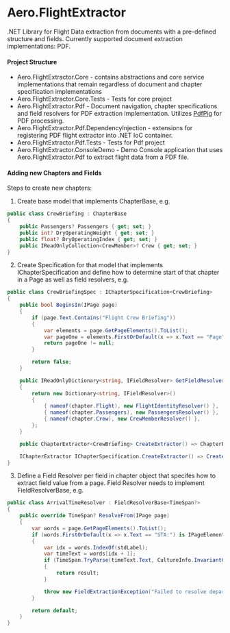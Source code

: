 # Aero.FlightExtractor
.NET Library for Flight Data extraction from documents with a pre-defined structure and fields.
Currently supported document extraction implementations: PDF.

#### Project Structure
* Aero.FlightExtractor.Core - contains abstractions and core service implementations that remain regardless of document and chapter specification implementations
* Aero.FlightExtractor.Core.Tests - Tests for core project
* Aero.FlightExtractor.Pdf - Document navigation, chapter specifications and field resolvers for PDF extraction implementation. Utilizes [PdfPig](https://github.com/UglyToad/PdfPig) for PDF processing.
* Aero.FlightExtractor.Pdf.DependencyInjection - extensions for registering PDF flight extractor into .NET IoC container.
* Aero.FlightExtractor.Pdf.Tests - Tests for Pdf project
* Aero.FlightExtractor.ConsoleDemo - Demo Console application that uses Aero.FlightExtractor.Pdf to extract flight data from a PDF file.

#### Adding new Chapters and Fields
Steps to create new chapters:
1. Create base model that implements ChapterBase, e.g.

```csharp
public class CrewBriefing : ChapterBase
{
    public Passengers? Passengers { get; set; }
    public int? DryOperatingWeight { get; set; }
    public float? DryOperatingIndex { get; set; }
    public IReadOnlyCollection<CrewMember>? Crew { get; set; }
}
```
2. Create Specification for that model that implements IChapterSpecification and define how to determine start of that chapter in a Page as well as field resolvers, e.g.
```csharp
public class CrewBriefingSpec : IChapterSpecification<CrewBriefing>
{
    public bool BeginsIn(IPage page)
    {
        if (page.Text.Contains("Flight Crew Briefing"))
        {
            var elements = page.GetPageElements().ToList();
            var pageOne = elements.FirstOrDefault(x => x.Text == "Page" && elements[elements.IndexOf(x) + 1].Text == "1");
            return pageOne != null;
        }

        return false;
    }

    public IReadOnlyDictionary<string, IFieldResolver> GetFieldResolvers(CrewBriefing chapter)
    {
        return new Dictionary<string, IFieldResolver>()
        {
            { nameof(chapter.Flight), new FlightIdentityResolver() },
            { nameof(chapter.Passengers), new PassengersResolver() },
            { nameof(chapter.Crew), new CrewMemberResolver() },
        };
    }

    public ChapterExtractor<CrewBriefing> CreateExtractor() => ChapterExtractor<CrewBriefing>.Initialize(this);

    IChapterExtractor IChapterSpecification.CreateExtractor() => CreateExtractor();
}
```

3. Define a Field Resolver per field in chapter object that specifes how to extract field value from a page. Field Resolver needs to implement FieldResolverBase, e.g.
```csharp
public class ArrivalTimeResolver : FieldResolverBase<TimeSpan?>
{
    public override TimeSpan? ResolveFrom(IPage page)
    {
        var words = page.GetPageElements().ToList();
        if (words.FirstOrDefault(x => x.Text == "STA:") is IPageElement stdLabel)
        {
            var idx = words.IndexOf(stdLabel);
            var timeText = words[idx + 1];
            if (TimeSpan.TryParse(timeText.Text, CultureInfo.InvariantCulture, out var result))
            {
                return result;
            }

            throw new FieldExtractionException("Failed to resolve departure time", page.Number, "DepartureTime");
        }

        return default;
    }
}
```